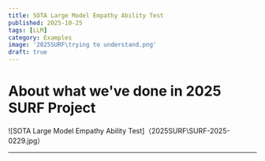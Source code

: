 ```yaml
---
title: SOTA Large Model Empathy Ability Test
published: 2025-10-25
tags: [LLM]
category: Examples
image: '2025SURF\trying to understand.png'
draft: true
---
```

# About what we've done in 2025 SURF Project
![SOTA Large Model Empathy Ability Test]（2025SURF\SURF-2025-0229.jpg）



---

